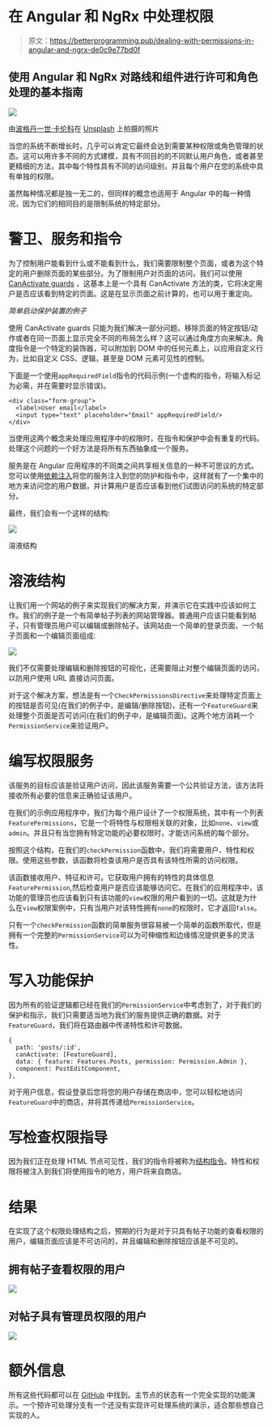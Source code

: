 # 在 Angular 和 NgRx 中处理权限

> 原文：<https://betterprogramming.pub/dealing-with-permissions-in-angular-and-ngrx-de0c9e77bd0f>

## 使用 Angular 和 NgRx 对路线和组件进行许可和角色处理的基本指南

![](img/2096fd7023668200dbb97bc855ede75c.png)

由[波格丹一世·卡伦科](https://unsplash.com/@bogdan_karlenko?utm_source=unsplash&utm_medium=referral&utm_content=creditCopyText)在 [Unsplash](https://unsplash.com/s/photos/routes?utm_source=unsplash&utm_medium=referral&utm_content=creditCopyText) 上拍摄的照片

当您的系统不断增长时，几乎可以肯定它最终会达到需要某种权限或角色管理的状态。这可以用许多不同的方式建模，具有不同目的的不同默认用户角色，或者甚至更精细的方法，其中每个特性具有不同的访问级别，并且每个用户在您的系统中具有单独的权限。

虽然每种情况都是独一无二的，但同样的概念也适用于 Angular 中的每一种情况，因为它们的相同目的是限制系统的特定部分。

# 警卫、服务和指令

为了控制用户能看到什么或不能看到什么，我们需要限制整个页面，或者为这个特定的用户删除页面的某些部分。为了限制用户对页面的访问，我们可以使用 [CanActivate guards](https://angular.io/api/router/CanActivate) ，这基本上是一个具有 CanActivate 方法的类，它将决定用户是否应该看到特定的页面。这是在显示页面之前计算的，也可以用于重定向。

*简单启动保护装置的例子*

使用 CanActivate guards 只能为我们解决一部分问题。移除页面的特定按钮/动作或者在同一页面上显示完全不同的布局怎么样？这可以通过角度方向来解决。角度指令是一个特定的装饰器，可以附加到 DOM 中的任何元素上，以应用自定义行为，比如自定义 CSS、逻辑，甚至是 DOM 元素可见性的控制。

下面是一个使用`appRequiredField`指令的代码示例(一个虚构的指令，将输入标记为必需，并在需要时显示错误)。

```
<div class="form-group">
  <label>User email</label>
  <input type="text" placeholder="Email" appRequiredField/>
</div>
```

当使用这两个概念来处理应用程序中的权限时，在指令和保护中会有重复的代码。处理这个问题的一个好方法是将所有东西抽象成一个服务。

服务是在 Angular 应用程序的不同类之间共享相关信息的一种不可思议的方式。您可以使用[依赖注入](https://angular.io/guide/dependency-injection)将您的服务注入到您的防护和指令中，这样就有了一个集中的地方来访问您的用户数据，并计算用户是否应该看到他们试图访问的系统的特定部分。

最终，我们会有一个这样的结构:

![](img/ab36642210dd8910b15215d113b0e26c.png)

溶液结构

# 溶液结构

让我们用一个网站的例子来实现我们的解决方案，并演示它在实践中应该如何工作。我们的例子是一个有简单帖子列表的网站管理器。普通用户应该只能看到帖子，只有管理员用户可以编辑或删除帖子。该网站由一个简单的登录页面、一个帖子页面和一个编辑页面组成:

![](img/e3e11fc6e2a878fbfafadf8f81207145.png)

我们不仅需要处理编辑和删除按钮的可视化，还需要阻止对整个编辑页面的访问，以防用户使用 URL 直接访问页面。

对于这个解决方案，想法是有一个`CheckPermissionsDirective`来处理特定页面上的按钮是否可见(在我们的例子中，是编辑/删除按钮)，还有一个`FeatureGuard`来处理整个页面是否可访问(在我们的例子中，是编辑页面)。这两个地方消耗一个`PermissionService`来验证用户。

# 编写权限服务

该服务的目标应该是验证用户访问，因此该服务需要一个公共验证方法，该方法将接收所有必要的信息来正确验证该用户。

在我们的示例应用程序中，我们为每个用户设计了一个权限系统，其中有一个列表`FeaturePermissions`，它是一个将特性与权限相关联的对象，比如`none`、`view`或`admin`。并且只有当您拥有特定功能的必要权限时，才能访问系统的每个部分。

按照这个结构，在我们的`checkPermission`函数中，我们将需要用户、特性和权限。使用这些参数，该函数将检查该用户是否具有该特性所需的访问权限。

该函数接收用户、特征和许可。它获取用户拥有的特性的具体信息`FeaturePermission`,然后检查用户是否应该能够访问它。在我们的应用程序中，该功能的管理员也应该看到只有该功能的`view`权限的用户看到的一切。这就是为什么在`view`权限案例中，只有当用户对该特性拥有`none`的权限时，它才返回`false`。

只有一个`checkPermission`函数的简单服务很容易被一个简单的函数所取代，但是拥有一个完整的`PermissionService`可以为可伸缩性和边缘情况提供更多的灵活性。

# 写入功能保护

因为所有的验证逻辑都已经在我们的`PermissionService`中考虑到了，对于我们的保护和指示，我们只需要适当地为我们的服务提供正确的数据。对于`FeatureGuard`，我们将在路由器中传递特性和许可数据。

```
{
  path: 'posts/:id',
  canActivate: [FeatureGuard],
  data: { feature: Features.Posts, permission: Permission.Admin },
  component: PostEditComponent,
},
```

对于用户信息，假设登录后您将您的用户存储在商店中，您可以轻松地访问`FeatureGuard`中的商店，并将其传递给`PermissionService`。

# 写检查权限指导

因为我们正在处理 HTML 节点可见性，我们的指令将被称为[结构指令](https://angular.io/guide/structural-directives)。特性和权限将被注入到我们将使用指令的地方，用户将来自商店。

# 结果

在实现了这个权限处理结构之后，预期的行为是对于只具有帖子功能的查看权限的用户，编辑页面应该是不可访问的，并且编辑和删除按钮应该是不可见的。

## 拥有帖子查看权限的用户

![](img/2723182d538cb1f7422229ef5207d8ac.png)

## 对帖子具有管理员权限的用户

![](img/65c0cf4b0535f27854fd9e4f7685f388.png)

# 额外信息

所有这些代码都可以在 [GitHub](https://github.com/msmadeira/art00-ngrx-permissions) 中找到。主节点的状态有一个完全实现的功能演示。一个预许可处理分支有一个还没有实现许可处理系统的演示，适合那些想自己实现的人。